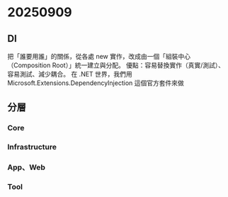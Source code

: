 # 20250909
## DI
把「誰要用誰」的關係，從各處 new 實作，改成由一個「組裝中心（Composition Root）」統一建立與分配。
優點：容易替換實作（真實/測試）、容易測試、減少耦合。
在 .NET 世界，我們用 Microsoft.Extensions.DependencyInjection 這個官方套件來做

## 分層
### Core
### Infrastructure
### App、Web
### Tool